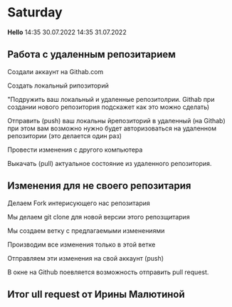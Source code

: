 # Saturday
**Hello**
14:35 30.07.2022
14:35 31.07.2022

## Работа с удаленным репозитарием

Создали аккаунт на Githab.com

Создать локальный рипозиторий

"Подружить ваш локальный и удаленные репозитолрии. Githab при создании нового репозитория подскажет как это 
можно сделать)

Отправить (push) ваш локальны йрепозиторий в удаленный (на Githab) при этом вам возможно нужно будет авторизоваться на удаленном репозитории (это делается один раз)

Провести изменения с другого компьютера

Выкачать (pull) актуальное состояние из удаленного репозитория.

## Изменения для не своего репозитария

Делаем Fork интерисующего нас репозитария

Мы делаем git clone для новой версии этого репозщитария
 
Мы создаем ветку с предлагаемыми изменениями

Производим все изменения только в этой ветке

Отправляем эти изменения на свой аккаунт (push)

В окне на Github поевляется возможность отправить pull request.

## Итог ull request от Ирины Малютиной
